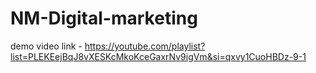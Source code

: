 # NM-Digital-marketing

demo video link - https://youtube.com/playlist?list=PLEKEejBqJ8vXESKcMkoKceGaxrNv9igVm&si=qxvy1CuoHBDz-9-1
